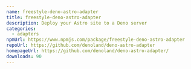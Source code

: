 ```yaml
---
name: freestyle-deno-astro-adapter
title: freestyle-deno-astro-adapter
description: Deploy your Astro site to a Deno server
categories:
  - adapters
npmUrl: https://www.npmjs.com/package/freestyle-deno-astro-adapter
repoUrl: https://github.com/denoland/deno-astro-adapter
homepageUrl: https://github.com/denoland/deno-astro-adapter/
downloads: 90
---
```

